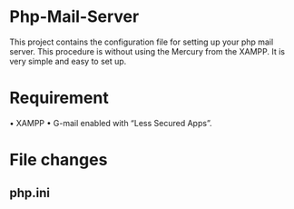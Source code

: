 # Php-Mail-Server
This project contains the configuration file for setting up your php mail server. This procedure is without using the Mercury from the XAMPP. It is very simple and easy to set up.
# Requirement
•	XAMPP 
•	G-mail enabled with “Less Secured Apps”.

# File changes
## php.ini
